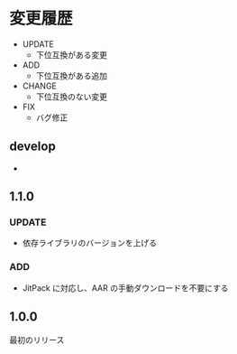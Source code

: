 # 変更履歴

- UPDATE
    - 下位互換がある変更
- ADD
    - 下位互換がある追加
- CHANGE
    - 下位互換のない変更
- FIX
    - バグ修正


## develop

-

## 1.1.0

### UPDATE

- 依存ライブラリのバージョンを上げる

### ADD

- JitPack に対応し、AAR の手動ダウンロードを不要にする

## 1.0.0

最初のリリース
